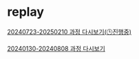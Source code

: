 # replay

[20240723-20250210 과정 다시보기(🕒진행중)](https://bit.ly/3LU7jGP)

[20240130-20240808 과정 다시보기](https://bit.ly/4f9bQTo)

<!-- [20230725-20240202 과정 다시보기](https://bit.ly/44UUZin) -->
